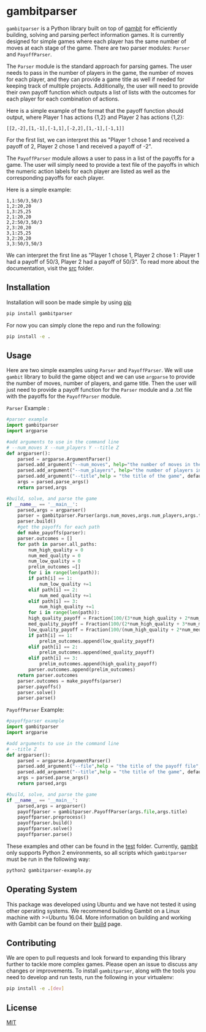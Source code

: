 ﻿# gambitparser

`gambitparser` is a Python library built on top of [gambit](https://gambitproject.readthedocs.io/en/latest/pyapi.html) for efficiently building, solving and parsing perfect information games. It is currently designed for simple games where each player has the same number of moves at each stage of the game. There are two parser modules: `Parser` and `PayoffParser`.

The `Parser` module is the standard approach for parsing games. The user needs to pass in the number of players in the game, the number of moves for each player, and they can provide a game title as well if needed for keeping track of multiple projects. Additionally, the user will need to provide their own payoff function which outputs a list of lists with the outcomes for each player for each combination of actions.

Here is a simple example of the format that the payoff function should output, where Player 1 has actions {1,2} and Player 2 has actions {1,2}:

	[[2,-2],[1,-1],[-1,1],[-2,2],[1,-1],[-1,1]]

For the first list, we can interpret this as "Player 1 chose 1 and received a payoff of 2, Player 2 chose 1 and received a payoff of -2".

The `PayoffParser` module allows a user to pass in a list of the payoffs for a game. The user will simply need to provide a text file of the payoffs in which the numeric action labels for each player are listed as well as the corresponding payoffs for each player.

Here is a simple example:

	1,1:50/3,50/3
	1,2:20,20
	1,3:25,25
	2,1:20,20
	2,2:50/3,50/3
	2,3:20,20
	3,1:25,25
	3,2:20,20
	3,3:50/3,50/3

We can interpret the first line as "Player 1 chose 1, Player 2 chose 1 : Player 1 had a payoff of 50/3, Player 2 had a payoff of 50/3". To read more about the documentation, visit the [src](https://github.com/baileymorton989/gambitparser_private/tree/master/src) folder.

## Installation

Installation will soon be made simple by using [pip](https://pip.pypa.io/en/stable/)

```bash
pip install gambitparser
```

For now you can simply clone the repo and run the following:

```bash
pip install -e .
```

## Usage

Here are two simple examples using `Parser` and `PayoffParser`. We will use `gambit` library to build the game object and we can use `argparse` to provide the number of moves, number of players, and game title. Then the user will just need to provide a payoff function for the `Parser` module and a .txt file with the payoffs for the `PayoffParser` module.

`Parser` Example : 

```python
#parser example 	
import gambitparser
import argparse 

#add arguments to use in the command line
# --num_moves X --num_players Y --title Z
def argparser():
    parsed = argparse.ArgumentParser()
    parsed.add_argument("--num_moves", help="the number of moves in the game", default = 2)
    parsed.add_argument("--num_players", help="the number of players in the game", default =2)
    parsed.add_argument("--title",help = "the title of the game", default="Game")
    args = parsed.parse_args()
    return parsed,args

#build, solve, and parse the game
if __name__ == '__main__':
    parsed,args = argparser()
    parser = gambitparser.Parser(args.num_moves,args.num_players,args.title)
    parser.build()
    #get the payoffs for each path
    def make_payoffs(parser):
	parser.outcomes = []
	for path in parser.all_paths:
	    num_high_quality = 0
	    num_med_quality = 0
	    num_low_quality = 0
	    prelim_outcomes =[]
	    for i in range(len(path)):
		if path[i] == 1:
		    num_low_quality +=1
		elif path[i] == 2:
		    num_med_quality +=1
		elif path[i] == 3:
		    num_high_quality +=1
	    for i in range(len(path)):
		high_quality_payoff = Fraction(100/(3*num_high_quality + 2*num_med_quality + num_low_quality)).limit_denominator(10)
		med_quality_payoff = Fraction(100/(2*num_high_quality + 3*num_med_quality + 2*num_low_quality)).limit_denominator(10)
		low_quality_payoff = Fraction(100/(num_high_quality + 2*num_med_quality + 3*num_low_quality)).limit_denominator(10)
		if path[i] == 1:
		    prelim_outcomes.append(low_quality_payoff)
		elif path[i] == 2:
		    prelim_outcomes.append(med_quality_payoff)
		elif path[i] == 3:
		    prelim_outcomes.append(high_quality_payoff)                      
	    parser.outcomes.append(prelim_outcomes)
	return parser.outcomes
    parser.outcomes = make_payoffs(parser)
    parser.payoffs()
    parser.solve()
    parser.parse()
```

`PayoffParser` Example:

```python
#payoffparser example
import gambitparser
import argparse

#add arguments to use in the command line
# --title Z
def argparser():
    parsed = argparse.ArgumentParser()                            
    parsed.add_argument("--file",help = "the title of the payoff file", default='Simple_Game.txt')
    parsed.add_argument("--title",help = "the title of the game", default='Simple_Game')
    args = parsed.parse_args()
    return parsed,args

#build, solve, and parse the game
if __name__ == '__main__':
    parsed,args = argparser()
    payoffparser = gambitparser.PayoffParser(args.file,args.title)
    payoffparser.preprocess()
    payoffparser.build()
    payoffparser.solve()
    payoffparser.parse()
```

These examples and other can be found in the [test](https://github.com/baileymorton989/gambitparser_private/tree/master/tests) folder. Currently, [gambit](https://gambitproject.readthedocs.io/en/latest/pyapi.html) only supports Python 2 environments, so all scripts which `gambitparser` must be run in the following way:

```bash
python2 gambitparser-example.py
```

## Operating System
This package was developed using Ubuntu and we have not tested it using other operating systems. We recommend building Gambit on a Linux machine with >=Ubuntu 16.04. More information on building and working with Gambit can be found on their [build](http://www.gambit-project.org/gambit16/16.0.0/build.html) page.

## Contributing
We are open to pull requests and look forward to expanding this library further to tackle more complex games. Please open an issue to discuss any changes or improvements.
To install `gambitparser`, along with the tools you need to develop and run tests, run the following in your virtualenv:

```bash
pip install -e .[dev]
```

## License

[MIT](https://choosealicense.com/licenses/mit/)
